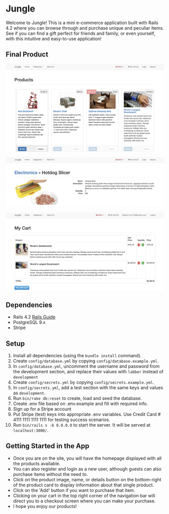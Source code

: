 # Jungle

Welcome to Jungle! This is a mini e-commerce application built with Rails 4.2 where you can browse through and purchase unique and peculiar items. See if you can find a gift perfect for friends and family, or even yourself, with this intuitive and easy-to-use application!

## Final Product

!["Screenshot of homepage"](https://github.com/Juicetin22/jungle-rails/blob/master/docs/homepage.png)

!["Screenshot of a product's details page"](https://github.com/Juicetin22/jungle-rails/blob/master/docs/product-details.png)

!["Screenshot of 'My Cart' page"](https://github.com/Juicetin22/jungle-rails/blob/master/docs/my-cart.png)


## Dependencies

* Rails 4.2 [Rails Guide](http://guides.rubyonrails.org/v4.2/)
* PostgreSQL 9.x
* Stripe

## Setup

1. Install all dependencies (using the `bundle install` command).
2. Create `config/database.yml` by copying `config/database.example.yml`.
3. In `config/database.yml`, uncomment the username and password from the development section, and replace their values with `labber` instead of `development`
3. Create `config/secrets.yml` by copying `config/secrets.example.yml`.
4. In `config/secrets.yml`, add a test section with the same keys and values as `development`.
4. Run `bin/rake db:reset` to create, load and seed the database.
5. Create .env file based on .env.example and fill with required info.
6. Sign up for a Stripe account
7. Put Stripe (test) keys into appropriate .env variables. Use Credit Card # 4111 1111 1111 1111 for testing success scenarios.
8. Run `bin/rails s -b 0.0.0.0` to start the server. It will be served at `localhost:3000/`.

## Getting Started in the App

- Once you are on the site, you will have the homepage displayed with all the products available.
- You can also register and login as a new user, although guests can also purchase items without the need to.
- Click on the product image, name, or details button on the bottom-right of the product card to display information about that single product.
- Click on the 'Add' button if you want to purchase that item.
- Clicking on your cart in the top right corner of the navigation bar will direct you to a checkout screen where you can make your purchase.
- I hope you enjoy our products!